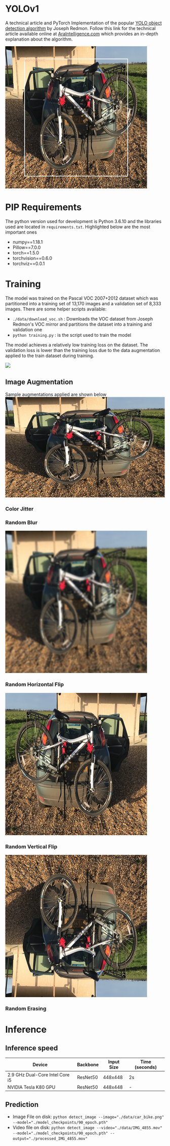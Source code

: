 # YOLOv1

A technical article and PyTorch Implementation of the popular [YOLO object detection algorithm](https://pjreddie.com/darknet/yolov1/) by Joseph Redmon. Follow this link for the technical article available online at [AraIntelligence.com](https://araintelligence.com/blogs/deep-learning/object-detection/yolo_v1/) which provides an in-depth explanation about the algorithm.

![Sample Prediction](./data/sample_prediction.png)

# PIP Requirements
The python version used for development is Python 3.6.10 and the libraries used are located in `requirements.txt`. Highlighted below are the most important ones

* numpy==1.18.1
* Pillow==7.0.0
* torch==1.5.0
* torchvision==0.6.0
* torchviz==0.0.1

# Training
The model was trained on the Pascal VOC 2007+2012 dataset which was partitioned into a training set of 13,170 images and a validation set of 8,333 images.
There are some helper scripts available:

* `./data/download_voc.sh` : Downloads the VOC dataset from Joseph Redmon's VOC mirror and partitions the dataset into a training and validation one
* `python training.py` : is the script used to train the model

The model achieves a relatively low training loss on the dataset. The validation loss is lower than the training loss due to the data augmentation applied to the train dataset during training.

![](plots/13170_elems_train_val_loss.png)

## Image Augmentation
<!-- TODO: Show the ground truth detections on the augmentations -->
Sample augmentations applied are shown below
![](./data/car_bike.png)
### Color Jitter

### Random Blur
![](./data/random_blur.png)
### Random Horizontal Flip
![](./data/random_horizontal_flip.png)
### Random Vertical Flip
![](./data/random_vertical_flip.png)
### Random Erasing

# Inference 
## Inference speed 

| Device | Backbone | Input Size | Time (seconds) |
| --- | --- | --- | --- |
| 2.9 GHz Dual-Core Intel Core i5 | ResNet50 | 448x448 | 2s |
| NVIDIA Tesla K80 GPU | ResNet50 | 448x448 | - |

## Prediction
* Image File on disk: `python detect_image --image="./data/car_bike.png" --model="./model_checkpoints/90_epoch.pth"`
* Video file on disk: `python detect_image --video="./data/IMG_4855.mov" --model="./model_checkpoints/90_epoch.pth" --output="./processed_IMG_4855.mov"`

<!-- TODO: ## Pretrained weights -->
